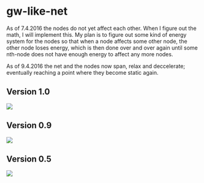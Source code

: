 # gw-like-net

As of 7.4.2016 the nodes do not yet affect each other. When I figure out the math, I will implement this. My plan is to figure out some kind of energy system for the nodes so that when a node affects some other node, the other node loses energy, which is then done over and over again until some nth-node does not have enough energy to affect any more nodes.

As of 9.4.2016 the net and the nodes now span, relax and deccelerate; eventually reaching a point where they become static again.

## Version 1.0

![](http://puu.sh/obXji/96413b153e.png)

## Version 0.9

![](http://puu.sh/o9uNQ/1ca5d0edf6.jpg)

## Version 0.5

![](http://puu.sh/o9q79/70c8332eed.jpg)


